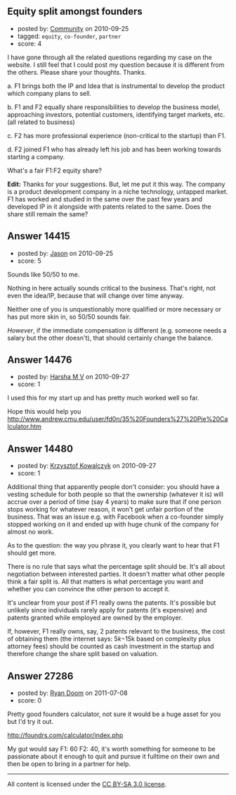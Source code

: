 ## Equity split amongst founders

- posted by: [Community](https://stackexchange.com/users/-1/-1-community) on 2010-09-25
- tagged: `equity`, `co-founder`, `partner`
- score: 4

I have gone through all the related questions regarding my case on the website. I still feel that I could post my question because it is different from the others. Please share your thoughts. Thanks.



a. F1 brings both the IP and Idea that is instrumental to develop the product which company plans to sell.



b. F1 and F2 equally share responsibilities to develop the business model, approaching investors, potential customers, identifying target markets, etc. (all related to business)



c. F2 has more professional experience (non-critical to the startup) than F1.  



d. F2 joined F1 who has already left his job and has been working towards starting a company.



What's a fair F1:F2 equity share?

**Edit:** Thanks for your suggestions. But, let me put it this way. The company is a product development company in a niche technology, untapped market. F1 has worked and studied in the same over the past few years and developed IP in it alongside with patents related to the same. Does the share still remain the same?


## Answer 14415

- posted by: [Jason](https://stackexchange.com/users/-1/2-jason) on 2010-09-25
- score: 5

Sounds like 50/50 to me.

Nothing in here actually sounds critical to the business.  That's right, not even the idea/IP, because that will change over time anyway.

Neither one of you is unquestionably more qualified or more necessary or has put more skin in, so 50/50 sounds fair.

*However*, if the immediate compensation is different (e.g. someone needs a salary but the other doesn't), that should certainly change the balance.


## Answer 14476

- posted by: [Harsha M V](https://stackexchange.com/users/-1/4466-harsha-m-v) on 2010-09-27
- score: 1

I used this for my start up and has pretty much worked well so far.

Hope this would help you
http://www.andrew.cmu.edu/user/fd0n/35%20Founders%27%20Pie%20Calculator.htm


## Answer 14480

- posted by: [Krzysztof Kowalczyk](https://stackexchange.com/users/-1/3945-krzysztof-kowalczyk) on 2010-09-27
- score: 1

Additional thing that apparently people don't consider: you should have a vesting schedule for both people so that the ownership (whatever it is) will accrue over a period of time (say 4 years) to make sure that if one person stops working for whatever reason, it won't get unfair portion of the business. That was an issue e.g. with Facebook when a co-founder simply stopped working on it and ended up with huge chunk of the company for almost no work.

As to the question: the way you phrase it, you clearly want to hear that F1 should get more. 

There is no rule that says what the percentage split should be. It's all about negotiation between interested parties. It doesn't matter what other people think a fair split is. All that matters is what percentage you want and whether you can convince the other person to accept it.

It's unclear from your post if F1 really owns the patents. It's possible but unlikely since individuals rarely apply for patents (it's expensive) and patents granted while employed are owned by the employer.

If, however, F1 really owns, say, 2 patents relevant to the business, the cost of obtaining them (the internet says: $5k-$15k based on complexity plus attorney fees) should be counted as cash investment in the startup and therefore change the share split based on valuation.



## Answer 27286

- posted by: [Ryan Doom](https://stackexchange.com/users/-1/5655-ryan-doom) on 2011-07-08
- score: 0

Pretty good founders calculator, not sure it would be a huge asset for you but I'd try it out.  

http://foundrs.com/calculator/index.php

My gut would say F1: 60 F2: 40, it's worth something for someone to be passionate about it enough to quit and pursue it fulltime on their own and then be open to bring in a partner for help.  




---

All content is licensed under the [CC BY-SA 3.0 license](https://creativecommons.org/licenses/by-sa/3.0/).
